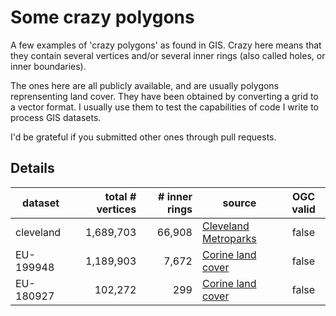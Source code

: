 # Some crazy polygons

A few examples of 'crazy polygons' as found in GIS.
Crazy here means that they contain several vertices and/or several inner rings (also called holes, or inner boundaries).


The ones here are all publicly available, and are usually polygons reprensenting land cover.
They have been obtained by converting a grid to a vector format.
I usually use them to test the capabilities of code I write to process GIS datasets.

I'd be grateful if you submitted other ones through pull requests.


## Details

| dataset   | total # vertices | # inner rings | source | OGC valid |
| --------- | ----------------:| -------------:| ------ |:---------:|
| cleveland |        1,689,703 |        66,908 | [Cleveland Metroparks](clevelandmetroparks.com)    | false     |
| EU-199948 |        1,189,903 |         7,672 | [Corine land cover](http://www.eea.europa.eu/data-and-maps/data/clc-2006-vector-data-version-2)    | false     |
| EU-180927 |          102,272 |           299 | [Corine land cover](http://www.eea.europa.eu/data-and-maps/data/clc-2006-vector-data-version-2)    | false     |
